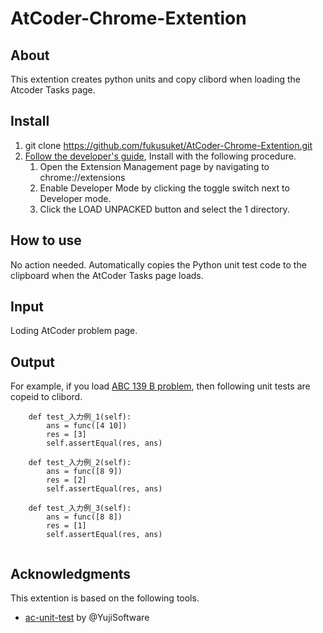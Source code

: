 # AtCoder-Chrome-Extention

## About
This extention creates python units and copy clibord when loading the Atcoder Tasks page.


## Install

1. git clone https://github.com/fukusuket/AtCoder-Chrome-Extention.git
2. [Follow the developer's guide](https://developer.chrome.com/docs/extensions/mv2/getstarted/), Install with the following procedure.
   1. Open the Extension Management page by navigating to chrome://extensions
   2. Enable Developer Mode by clicking the toggle switch next to Developer mode.
   3. Click the LOAD UNPACKED button and select the 1 directory.

## How to use
No action needed. 
Automatically copies the Python unit test code to the clipboard when the AtCoder Tasks page loads.


## Input
Loding AtCoder problem page.

## Output
For example, if you load [ABC 139 B problem](https://atcoder.jp/contests/abc139/tasks/abc139_b),
then following unit tests are copeid to clibord.
```
    def test_入力例_1(self):
        ans = func([4 10])
        res = [3]
        self.assertEqual(res, ans)
      
    def test_入力例_2(self):
        ans = func([8 9])
        res = [2]
        self.assertEqual(res, ans)
      
    def test_入力例_3(self):
        ans = func([8 8])
        res = [1]
        self.assertEqual(res, ans)
  
```

## Acknowledgments
This extention is based on the following tools.
- [ac-unit-test](https://github.com/YujiSoftware/ac-unit-test) by @YujiSoftware